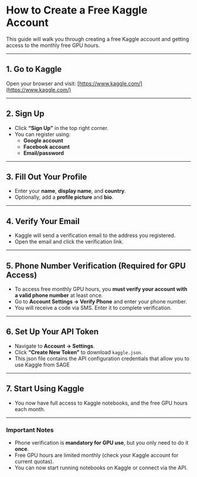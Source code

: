 # How to Create a Free Kaggle Account

This guide will walk you through creating a free Kaggle account and getting access to the monthly free GPU hours.  

---

## 1. Go to Kaggle
Open your browser and visit: [https://www.kaggle.com/](https://www.kaggle.com/)

---

## 2. Sign Up
- Click **“Sign Up”** in the top right corner.  
- You can register using:
  - **Google account**
  - **Facebook account**
  - **Email/password**  

---

## 3. Fill Out Your Profile
- Enter your **name**, **display name**, and **country**.  
- Optionally, add a **profile picture** and **bio**.  

---

## 4. Verify Your Email
- Kaggle will send a verification email to the address you registered.  
- Open the email and click the verification link.

---

## 5. Phone Number Verification (Required for GPU Access)
- To access free monthly GPU hours, you **must verify your account with a valid phone number** at least once.  
- Go to **Account Settings → Verify Phone** and enter your phone number.  
- You will receive a code via SMS. Enter it to complete verification.

---

## 6. Set Up Your API Token
- Navigate to **Account → Settings**.  
- Click **“Create New Token”** to download `kaggle.json`.  
- This json file contains the API configuration credentials that allow you to use Kaggle from SAGE

---

## 7. Start Using Kaggle
- You now have full access to Kaggle notebooks, and the free GPU hours each month.

---

### Important Notes
- Phone verification is **mandatory for GPU use**, but you only need to do it **once**.  
- Free GPU hours are limited monthly (check your Kaggle account for current quotas).  
- You can now start running notebooks on Kaggle or connect via the API.
